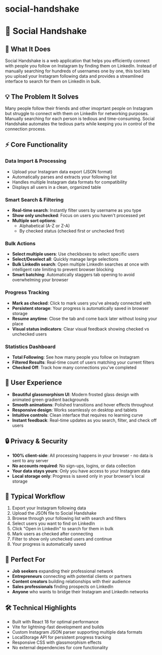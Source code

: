 # social-handshake

# 🤝 Social Handshake

## 🎯 What It Does

Social Handshake is a web application that helps you efficiently connect with people you follow on Instagram by finding them on LinkedIn. Instead of manually searching for hundreds of usernames one by one, this tool lets you upload your Instagram following data and provides a streamlined interface to search for them on LinkedIn in bulk.

## 💡 The Problem It Solves

Many people follow their friends and other imoprtant people on Instagram but struggle to connect with them on LinkedIn for networking purposes. Manually searching for each person is tedious and time-consuming. Social Handshake automates the tedious parts while keeping you in control of the connection process.

## ⚡ Core Functionality

### Data Import & Processing
- Upload your Instagram data export (JSON format)
- Automatically parses and extracts your following list
- Handles multiple Instagram data formats for compatibility
- Displays all users in a clean, organized table

### Smart Search & Filtering
- **Real-time search**: Instantly filter users by username as you type
- **Show only unchecked**: Focus on users you haven't processed yet
- **Multiple sort options**: 
  - Alphabetical (A-Z or Z-A)
  - By checked status (checked first or unchecked first)

### Bulk Actions
- **Select multiple users**: Use checkboxes to select specific users
- **Select/Deselect all**: Quickly manage large selections
- **Bulk LinkedIn search**: Open multiple LinkedIn searches at once with intelligent rate limiting to prevent browser blocking
- **Smart batching**: Automatically staggers tab opening to avoid overwhelming your browser

### Progress Tracking
- **Mark as checked**: Click to mark users you've already connected with
- **Persistent storage**: Your progress is automatically saved in browser storage
- **Resume anytime**: Close the tab and come back later without losing your place
- **Visual status indicators**: Clear visual feedback showing checked vs unchecked users

### Statistics Dashboard
- **Total Following**: See how many people you follow on Instagram
- **Filtered Results**: Real-time count of users matching your current filters
- **Checked Off**: Track how many connections you've completed

## 🎨 User Experience

- **Beautiful glassmorphism UI**: Modern frosted glass design with animated green gradient backgrounds
- **Smooth animations**: Polished transitions and hover effects throughout
- **Responsive design**: Works seamlessly on desktop and tablets
- **Intuitive controls**: Clean interface that requires no learning curve
- **Instant feedback**: Real-time updates as you search, filter, and check off users

## 🔒 Privacy & Security

- **100% client-side**: All processing happens in your browser - no data is sent to any server
- **No accounts required**: No sign-ups, logins, or data collection
- **Your data stays yours**: Only you have access to your Instagram data
- **Local storage only**: Progress is saved only in your browser's local storage

## 🚀 Typical Workflow

1. Export your Instagram following data
2. Upload the JSON file to Social Handshake
3. Browse through your following list with search and filters
4. Select users you want to find on LinkedIn
5. Click "Open in LinkedIn" to search for them in bulk
6. Mark users as checked after connecting
7. Filter to show only unchecked users and continue
8. Your progress is automatically saved

## 🎯 Perfect For

- **Job seekers** expanding their professional network
- **Entrepreneurs** connecting with potential clients or partners
- **Content creators** building relationships with their audience
- **Sales professionals** finding prospects on LinkedIn
- **Anyone** who wants to bridge their Instagram and LinkedIn networks

## 🛠️ Technical Highlights

- Built with React 18 for optimal performance
- Vite for lightning-fast development and builds
- Custom Instagram JSON parser supporting multiple data formats
- LocalStorage API for persistent progress tracking
- Responsive CSS with glassmorphism effects
- No external dependencies for core functionality